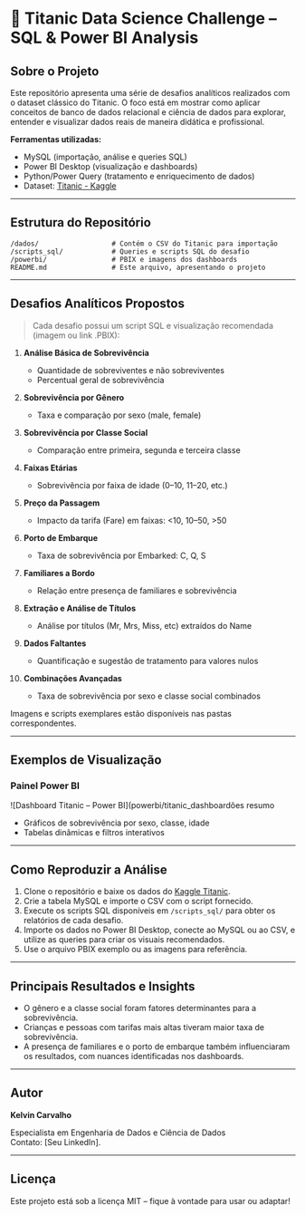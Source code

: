 # 🚢 Titanic Data Science Challenge – SQL & Power BI Analysis

## Sobre o Projeto

Este repositório apresenta uma série de desafios analíticos realizados com o dataset clássico do Titanic. O foco está em mostrar como aplicar conceitos de banco de dados relacional e ciência de dados para explorar, entender e visualizar dados reais de maneira didática e profissional.

**Ferramentas utilizadas:**
- MySQL (importação, análise e queries SQL)
- Power BI Desktop (visualização e dashboards)
- Python/Power Query (tratamento e enriquecimento de dados)
- Dataset: [Titanic - Kaggle](https://www.kaggle.com/c/titanic/data)

***

## Estrutura do Repositório

```
/dados/                  # Contém o CSV do Titanic para importação
/scripts_sql/            # Queries e scripts SQL do desafio
/powerbi/                # PBIX e imagens dos dashboards
README.md                # Este arquivo, apresentando o projeto
```

***

## Desafios Analíticos Propostos

> Cada desafio possui um script SQL e visualização recomendada (imagem ou link .PBIX):

1. **Análise Básica de Sobrevivência**
   - Quantidade de sobreviventes e não sobreviventes
   - Percentual geral de sobrevivência

2. **Sobrevivência por Gênero**
   - Taxa e comparação por sexo (male, female)

3. **Sobrevivência por Classe Social**
   - Comparação entre primeira, segunda e terceira classe

4. **Faixas Etárias**
   - Sobrevivência por faixa de idade (0–10, 11–20, etc.)

5. **Preço da Passagem**
   - Impacto da tarifa (Fare) em faixas: <10, 10–50, >50

6. **Porto de Embarque**
   - Taxa de sobrevivência por Embarked: C, Q, S

7. **Familiares a Bordo**
   - Relação entre presença de familiares e sobrevivência

8. **Extração e Análise de Títulos**
   - Análise por títulos (Mr, Mrs, Miss, etc) extraídos do Name

9. **Dados Faltantes**
   - Quantificação e sugestão de tratamento para valores nulos

10. **Combinações Avançadas**
    - Taxa de sobrevivência por sexo e classe social combinados

Imagens e scripts exemplares estão disponíveis nas pastas correspondentes.

***

## Exemplos de Visualização

### Painel Power BI

![Dashboard Titanic – Power BI](powerbi/titanic_dashboardões resumo
- Gráficos de sobrevivência por sexo, classe, idade
- Tabelas dinâmicas e filtros interativos

***

## Como Reproduzir a Análise

1. Clone o repositório e baixe os dados do [Kaggle Titanic](https://www.kaggle.com/c/titanic/data).
2. Crie a tabela MySQL e importe o CSV com o script fornecido.
3. Execute os scripts SQL disponíveis em `/scripts_sql/` para obter os relatórios de cada desafio.
4. Importe os dados no Power BI Desktop, conecte ao MySQL ou ao CSV, e utilize as queries para criar os visuais recomendados.
5. Use o arquivo PBIX exemplo ou as imagens para referência.

***

## Principais Resultados e Insights

- O gênero e a classe social foram fatores determinantes para a sobrevivência.
- Crianças e pessoas com tarifas mais altas tiveram maior taxa de sobrevivência.
- A presença de familiares e o porto de embarque também influenciaram os resultados, com nuances identificadas nos dashboards.

***

## Autor

**Kelvin Carvalho**  

Especialista em Engenharia de Dados e Ciência de Dados  
Contato: [Seu LinkedIn].

***

## Licença

Este projeto está sob a licença MIT – fique à vontade para usar ou adaptar!
